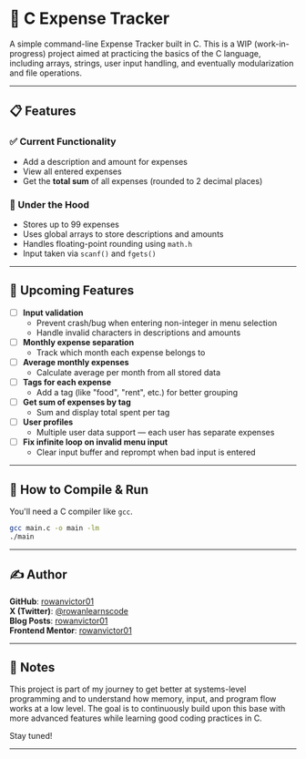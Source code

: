# 💸 C Expense Tracker

A simple command-line Expense Tracker built in C. This is a WIP (work-in-progress) project aimed at practicing the basics of the C language, including arrays, strings, user input handling, and eventually modularization and file operations.

---

## 📋 Features

### ✅ Current Functionality
- Add a description and amount for expenses
- View all entered expenses
- Get the **total sum** of all expenses (rounded to 2 decimal places)

### 🧠 Under the Hood
- Stores up to 99 expenses
- Uses global arrays to store descriptions and amounts
- Handles floating-point rounding using `math.h`
- Input taken via `scanf()` and `fgets()`

---

## 🚧 Upcoming Features
- [ ] **Input validation**  
  - Prevent crash/bug when entering non-integer in menu selection  
  - Handle invalid characters in descriptions and amounts  
- [ ] **Monthly expense separation**  
  - Track which month each expense belongs to  
- [ ] **Average monthly expenses**  
  - Calculate average per month from all stored data  
- [ ] **Tags for each expense**  
  - Add a tag (like "food", "rent", etc.) for better grouping  
- [ ] **Get sum of expenses by tag**  
  - Sum and display total spent per tag  
- [ ] **User profiles**  
  - Multiple user data support — each user has separate expenses  
- [ ] **Fix infinite loop on invalid menu input**  
  - Clear input buffer and reprompt when bad input is entered  

---

## 🧪 How to Compile & Run

You'll need a C compiler like `gcc`.

```bash
gcc main.c -o main -lm
./main
```

---

##  ✍️ Author

**GitHub**: [rowanvictor01](https://github.com/rowanvictor01)  
**X (Twitter)**: [@rowanlearnscode](https://x.com/rowanlearnscode)  
**Blog Posts**: [rowanvictor01](https://dev.to/rowanvictor01)  
**Frontend Mentor**: [rowanvictor01](https://www.frontendmentor.io/profile/rowanvictor01)  

---

## 🧠 Notes

This project is part of my journey to get better at systems-level programming and to understand how memory, input, and program flow works at a low level. The goal is to continuously build upon this base with more advanced features while learning good coding practices in C.

Stay tuned!

---

